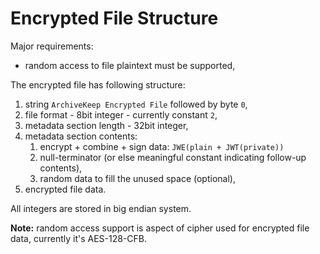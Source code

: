 Encrypted File Structure
========================

Major requirements:

- random access to file plaintext must be supported,

The encrypted file has following structure:

1. string `ArchiveKeep Encrypted File` followed by byte `0`,
2. file format - 8bit integer - currently constant `2`,
3. metadata section length - 32bit integer, 
4. metadata section contents:
   1. encrypt + combine + sign data: `JWE(plain + JWT(private))` 
   2. null-terminator (or else meaningful constant indicating follow-up contents),
   3. random data to fill the unused space (optional),
5. encrypted file data. 

All integers are stored in big endian system.

**Note:** random access support is aspect of cipher used for encrypted file data, currently it's AES-128-CFB. 
